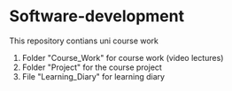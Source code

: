 # Software-development

This repository contians uni course work

1. Folder "Course_Work" for course work (video lectures)
2. Folder "Project" for the course project
3. File "Learning_Diary" for learning diary
